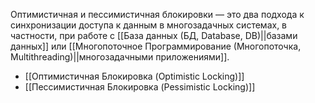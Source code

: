 
Оптимистичная и пессимистичная блокировки — это два подхода к синхронизации доступа к данным в многозадачных системах, в частности, при работе с [[База данных (БД, Database, DB)||базами данных]] или [[Многопоточное Программирование (Многопоточка, Multithreading)||многозадачными приложениями]].

- [[Оптимистичная Блокировка (Optimistic Locking)]]
- [[Пессимистичная Блокировка (Pessimistic Locking)]]
